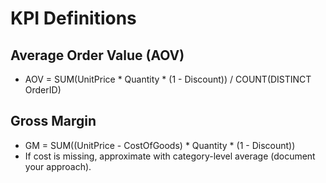 # KPI Definitions

## Average Order Value (AOV)
- AOV = SUM(UnitPrice * Quantity * (1 - Discount)) / COUNT(DISTINCT OrderID)

## Gross Margin
- GM = SUM((UnitPrice - CostOfGoods) * Quantity * (1 - Discount))
- If cost is missing, approximate with category-level average (document your approach).